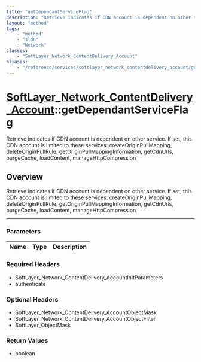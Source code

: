 ```yaml
---
title: "getDependantServiceFlag"
description: "Retrieve indicates if CDN account is dependent on other service. If set, this CDN account is limited to these services:... "
layout: "method"
tags:
    - "method"
    - "sldn"
    - "Network"
classes:
    - "SoftLayer_Network_ContentDelivery_Account"
aliases:
    - "/reference/services/softlayer_network_contentdelivery_account/getDependantServiceFlag"
---
```

# [SoftLayer_Network_ContentDelivery_Account](/reference/services/SoftLayer_Network_ContentDelivery_Account)::getDependantServiceFlag

Retrieve indicates if CDN account is dependent on other service. If set, this CDN account is limited to these services: createOriginPullMapping, deleteOriginPullRule, getOriginPullMappingInformation, getCdnUrls, purgeCache, loadContent, manageHttpCompression


## Overview 
Retrieve indicates if CDN account is dependent on other service. If set, this CDN account is limited to these services: createOriginPullMapping, deleteOriginPullRule, getOriginPullMappingInformation, getCdnUrls, purgeCache, loadContent, manageHttpCompression

-----

### Parameters 
|Name | Type | Description |
| --- | --- | --- |


### Required Headers
* SoftLayer_Network_ContentDelivery_AccountInitParameters
* authenticate


### Optional Headers
* SoftLayer_Network_ContentDelivery_AccountObjectMask
* SoftLayer_Network_ContentDelivery_AccountObjectFilter
* SoftLayer_ObjectMask

### Return Values
* boolean




